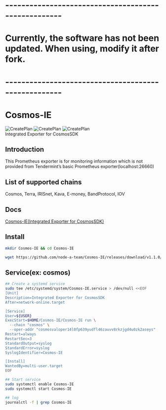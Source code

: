 # ----------------------------------------------------
# Currently, the software has not been updated. When using, modify it after fork.
# ----------------------------------------------------

# Cosmos-IE
![CreatePlan](https://img.shields.io/badge/release-v1.0.0-red)
![CreatePlan](https://img.shields.io/badge/go-1.15%2B-blue)
![CreatePlan](https://img.shields.io/badge/license-Apache--2.0-green)  
Integrated Exporter for CosmosSDK

## Introduction
This Prometheus exporter is for monitoring information which is not provided from Tendermint’s basic Prometheus exporter(localhost:26660)

## List of supported chains
Cosmos, Terra, IRISnet, Kava, E-money, BandProtocol, IOV

## Docs
[Cosmos-IE(Integrated Exporter for CosmosSDK)](https://www.notion.so/wlsaud619/Cosmos-IE-Integrated-Exporter-for-CosmosSDK-1e9c6cf1bdb0483180829676b533565b)

## Install
```bash
mkdir Cosmos-IE && cd Cosmos-IE

wget https://github.com/node-a-team/Cosmos-IE/releases/download/v1.1.0/Cosmos-IE.tar.gz  && sha256sum Cosmos-IE.tar.gz | fgrep 78911047f3fab4c862589f995d0790b99ad32ecd5a19125a6012e6b85b2b8378 && tar -xvf Cosmos-IE.tar.gz || echo "Bad Binary!"
```

## Service(ex: cosmos)
```bash
## Create a systemd service
sudo tee /etc/systemd/system/Cosmos-IE.service > /dev/null <<EOF
[Unit]
Description=Integrated Exporter for CosmosSDK
After=network-online.target

[Service]
User=${USER}
ExecStart=$HOME/Cosmos-IE/Cosmos-IE run \
  --chain "cosmos" \
  --oper-addr "cosmosvaloper14l0fp639yudfl46zauvv8rkzjgd4u0zk2aseys"
Restart=always
RestartSec=3
StandardOutput=syslog
StandardError=syslog
SyslogIdentifier=Cosmos-IE

[Install]
WantedBy=multi-user.target
EOF

## Start service
sudo systemctl enable Cosmos-IE
sudo systemctl start Cosmos-IE

## log
journalctl -f | grep Cosmos-IE
```
